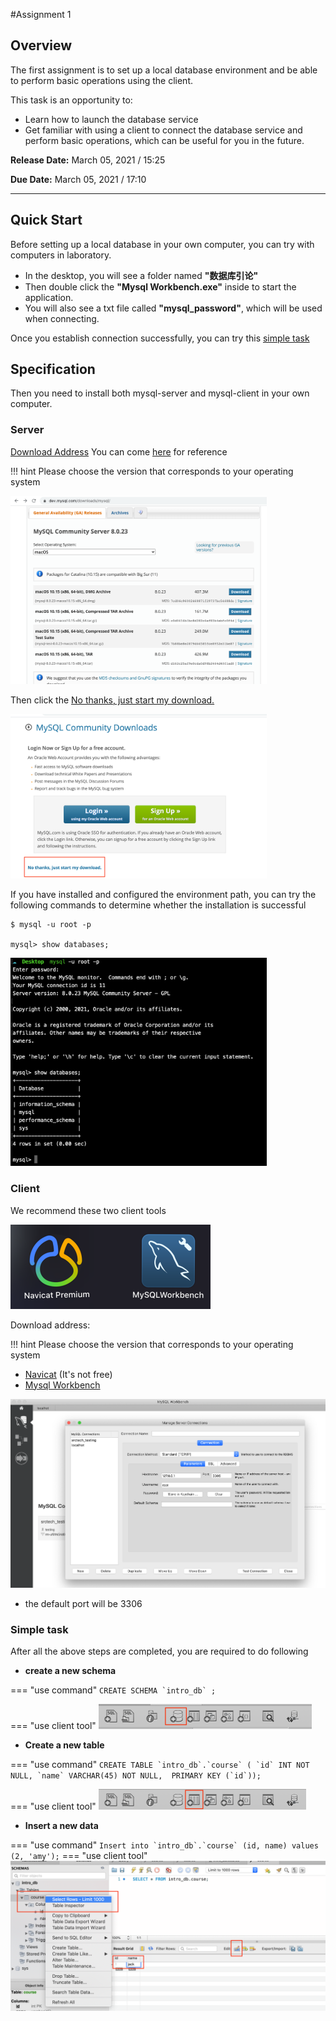 #Assignment 1

## Overview

The first assignment is to set up a local database environment and be able to perform basic operations using the client.

This task is an opportunity to:

* Learn how to launch the database service
* Get familiar with using a client to connect the database service and perform basic operations, which can be useful for you in the future.

**Release Date:** March 05, 2021 / 15:25

**Due Date:** March 05, 2021 / 17:10



----

## Quick Start

Before setting up a local database in your own computer, you can try with computers in laboratory.

* In the desktop, you will see a folder named **"数据库引论"**
* Then double click the **"Mysql Workbench.exe"** inside to start the application.
* You will also see a txt file called **"mysql_password"**, which will be used when connecting.



Once you establish connection successfully, you can try this [simple task](#simple-task)

## 

## Specification

Then you need to install both mysql-server and mysql-client in your own computer. 

### Server

[Download Address](https://dev.mysql.com/downloads/mysql/)  You can come [here](https://zhuanlan.zhihu.com/p/37152572) for reference

!!! hint
    Please choose the version that corresponds to your operating system

<img src="../../assets/version.png" style="zoom:40%;" />



Then click the <u>No thanks, just start my download.</u>

<img src="../../assets/download.png" style="zoom:40%;" />



If you have installed and configured the environment path, you can try the following commands to determine whether the installation is successful

```shell
$ mysql -u root -p

mysql> show databases;
```

<img src="../../assets/test_server.png" style="zoom:40%;" />

### Client

We recommend these two client tools

<img src="../../assets/client.png" style="zoom:50%;" />

Download address:

!!! hint
    Please choose the version that corresponds to your operating system

* [Navicat](https://www.navicat.com.cn/products/navicat-for-mysql) (It's not free)
* [Mysql Workbench](https://dev.mysql.com/downloads/workbench/)



<img src="../../assets/connection.png" style="zoom:50%;" />

* the default port will be 3306



### Simple task

After all the above steps are completed, you are required to do following

* **create a new schema**

=== "use command"
    ```CREATE SCHEMA `intro_db` ;```

=== "use client tool"
    <img src="../../assets/tool.png" style="zoom:50%;" />
	

* **Create a new table**

=== "use command"
    ```
    CREATE TABLE `intro_db`.`course` (
        `id` INT NOT NULL,
        `name` VARCHAR(45) NOT NULL, 
    PRIMARY KEY (`id`));
    ```

=== "use client tool"
    <img src="../../assets/tool-table.png" style="zoom:50%;" />



* **Insert a new data**

=== "use command"
    ```
	Insert into `intro_db`.`course` (id, name) values (2, 'amy');
    ```
=== "use client tool"
    <img src="../../assets/insert.png" style="zoom:50%;" />

